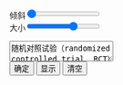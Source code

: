<!--template{null}-->
倾斜<input type='range' id='range' value=1 setp=1 min=0 max=100><br>
大小<input type='range' id='range2' value=20 setp=1 min=1 max=30><br>
<textarea id='text'>随机对照试验（randomized controlled trial, RCT）是一种对医疗卫生服务中的某种疗法或药物的效果进行检测的手段，特别常用于医学，生物学，农学。随机对照试验的基本方法是，将研究对象随机分组，对不同组实施不同的干预，以对照效果的不同。具有能够最大程度地避免临床试验设计、实施中可能出现的各种偏倚，平衡混杂因素，提高统计学检验的有效性等诸多优点，被公认为是评价干预措施的金标准。
对中医药进行严格的随机对照试验是对中医患者的健康负责。对中医药进行其他宽松的考核、评价则有利于促进中医药产业发展。
</textarea>
<br>
<button id='submit'>确定</button>
<button id='showText'>显示</button>
<button id='clearText'>清空</button>
<div id='cvs-ctn'></div>
<br>
<canvas id='cvs'></canvas>
<br>
<script nocache='true' _src='color-text.js'></script>
